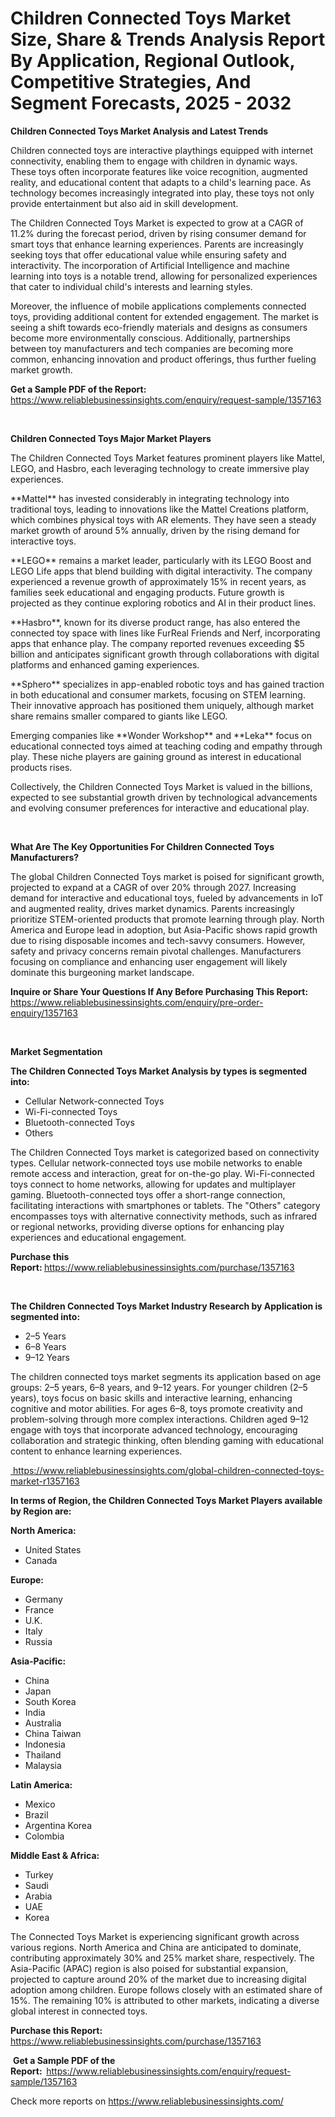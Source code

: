 <p><h1>Children Connected Toys Market Size, Share & Trends Analysis Report By Application, Regional Outlook, Competitive Strategies, And Segment Forecasts, 2025 - 2032</h1></p><p><strong>Children Connected Toys Market Analysis and Latest Trends</strong></p>
<p><p>Children connected toys are interactive playthings equipped with internet connectivity, enabling them to engage with children in dynamic ways. These toys often incorporate features like voice recognition, augmented reality, and educational content that adapts to a child's learning pace. As technology becomes increasingly integrated into play, these toys not only provide entertainment but also aid in skill development.</p><p>The Children Connected Toys Market is expected to grow at a CAGR of 11.2% during the forecast period, driven by rising consumer demand for smart toys that enhance learning experiences. Parents are increasingly seeking toys that offer educational value while ensuring safety and interactivity. The incorporation of Artificial Intelligence and machine learning into toys is a notable trend, allowing for personalized experiences that cater to individual child's interests and learning styles.</p><p>Moreover, the influence of mobile applications complements connected toys, providing additional content for extended engagement. The market is seeing a shift towards eco-friendly materials and designs as consumers become more environmentally conscious. Additionally, partnerships between toy manufacturers and tech companies are becoming more common, enhancing innovation and product offerings, thus further fueling market growth.</p></p>
<p><strong>Get a Sample PDF of the Report:&nbsp;</strong> <a href="https://www.reliablebusinessinsights.com/enquiry/request-sample/1357163?utm_campaign=2174&utm_medium=2&utm_source=Github&utm_content=ia&utm_term=09022025&utm_id=children-connected-toys">https://www.reliablebusinessinsights.com/enquiry/request-sample/1357163</a></p>
<p>&nbsp;</p>
<p><strong>Children Connected Toys Major Market Players</strong></p>
<p><p>The Children Connected Toys Market features prominent players like Mattel, LEGO, and Hasbro, each leveraging technology to create immersive play experiences. </p><p>**Mattel** has invested considerably in integrating technology into traditional toys, leading to innovations like the Mattel Creations platform, which combines physical toys with AR elements. They have seen a steady market growth of around 5% annually, driven by the rising demand for interactive toys.</p><p>**LEGO** remains a market leader, particularly with its LEGO Boost and LEGO Life apps that blend building with digital interactivity. The company experienced a revenue growth of approximately 15% in recent years, as families seek educational and engaging products. Future growth is projected as they continue exploring robotics and AI in their product lines.</p><p>**Hasbro**, known for its diverse product range, has also entered the connected toy space with lines like FurReal Friends and Nerf, incorporating apps that enhance play. The company reported revenues exceeding $5 billion and anticipates significant growth through collaborations with digital platforms and enhanced gaming experiences.</p><p>**Sphero** specializes in app-enabled robotic toys and has gained traction in both educational and consumer markets, focusing on STEM learning. Their innovative approach has positioned them uniquely, although market share remains smaller compared to giants like LEGO.</p><p>Emerging companies like **Wonder Workshop** and **Leka** focus on educational connected toys aimed at teaching coding and empathy through play. These niche players are gaining ground as interest in educational products rises.</p><p>Collectively, the Children Connected Toys Market is valued in the billions, expected to see substantial growth driven by technological advancements and evolving consumer preferences for interactive and educational play.</p></p>
<p>&nbsp;</p>
<p><strong>What Are The Key Opportunities For Children Connected Toys Manufacturers?</strong></p>
<p><p>The global Children Connected Toys market is poised for significant growth, projected to expand at a CAGR of over 20% through 2027. Increasing demand for interactive and educational toys, fueled by advancements in IoT and augmented reality, drives market dynamics. Parents increasingly prioritize STEM-oriented products that promote learning through play. North America and Europe lead in adoption, but Asia-Pacific shows rapid growth due to rising disposable incomes and tech-savvy consumers. However, safety and privacy concerns remain pivotal challenges. Manufacturers focusing on compliance and enhancing user engagement will likely dominate this burgeoning market landscape.</p></p>
<p><strong>Inquire or Share Your Questions If Any Before Purchasing This Report:</strong> <a href="https://www.reliablebusinessinsights.com/enquiry/pre-order-enquiry/1357163?utm_campaign=2174&utm_medium=2&utm_source=Github&utm_content=ia&utm_term=09022025&utm_id=children-connected-toys">https://www.reliablebusinessinsights.com/enquiry/pre-order-enquiry/1357163</a></p>
<p>&nbsp;</p>
<p><strong>Market Segmentation</strong></p>
<p><strong>The Children Connected Toys Market Analysis by types is segmented into:</strong></p>
<p><ul><li>Cellular Network-connected Toys</li><li>Wi-Fi-connected Toys</li><li>Bluetooth-connected Toys</li><li>Others</li></ul></p>
<p><p>The Children Connected Toys market is categorized based on connectivity types. Cellular network-connected toys use mobile networks to enable remote access and interaction, great for on-the-go play. Wi-Fi-connected toys connect to home networks, allowing for updates and multiplayer gaming. Bluetooth-connected toys offer a short-range connection, facilitating interactions with smartphones or tablets. The "Others" category encompasses toys with alternative connectivity methods, such as infrared or regional networks, providing diverse options for enhancing play experiences and educational engagement.</p></p>
<p><strong>Purchase this Report:&nbsp;</strong><a href="https://www.reliablebusinessinsights.com/purchase/1357163?utm_campaign=2174&utm_medium=2&utm_source=Github&utm_content=ia&utm_term=09022025&utm_id=children-connected-toys">https://www.reliablebusinessinsights.com/purchase/1357163</a></p>
<p>&nbsp;</p>
<p><strong>The Children Connected Toys Market Industry Research by Application is segmented into:</strong></p>
<p><ul><li>2–5 Years</li><li>6–8 Years</li><li>9–12 Years</li></ul></p>
<p><p>The children connected toys market segments its application based on age groups: 2–5 years, 6–8 years, and 9–12 years. For younger children (2–5 years), toys focus on basic skills and interactive learning, enhancing cognitive and motor abilities. For ages 6–8, toys promote creativity and problem-solving through more complex interactions. Children aged 9–12 engage with toys that incorporate advanced technology, encouraging collaboration and strategic thinking, often blending gaming with educational content to enhance learning experiences.</p></p>
<p><a href="https://www.reliablebusinessinsights.com/global-children-connected-toys-market-r1357163?utm_campaign=2174&utm_medium=2&utm_source=Github&utm_content=ia&utm_term=09022025&utm_id=children-connected-toys">&nbsp;https://www.reliablebusinessinsights.com/global-children-connected-toys-market-r1357163</a></p>
<p><strong>In terms of Region, the Children Connected Toys Market Players available by Region are:</strong></p>
<p>
    <p> <strong> North America: </strong>
        <ul>
            <li>United States</li>
            <li>Canada</li>
        </ul>
        </p> 
    <p> <strong> Europe: </strong>
        <ul>
            <li>Germany</li>
            <li>France</li>
            <li>U.K.</li>
            <li>Italy</li>
            <li>Russia</li>
        </ul>
        </p> 
    <p> <strong> Asia-Pacific: </strong>
        <ul>
            <li>China</li>
            <li>Japan</li>
            <li>South Korea</li>
            <li>India</li>
            <li>Australia</li>
            <li>China Taiwan</li>
            <li>Indonesia</li>
            <li>Thailand</li>
            <li>Malaysia</li>
        </ul>
        </p> 
    <p> <strong> Latin America: </strong>
        <ul>
            <li>Mexico</li>
            <li>Brazil</li>
            <li>Argentina Korea</li>
            <li>Colombia</li>
        </ul>
        </p> 
    <p> <strong> Middle East & Africa: </strong>
        <ul>
            <li>Turkey</li>
            <li>Saudi</li>
            <li>Arabia</li>
            <li>UAE</li>
            <li>Korea</li>
        </ul>
    </p>
    </p>
<p><p>The Connected Toys Market is experiencing significant growth across various regions. North America and China are anticipated to dominate, contributing approximately 30% and 25% market share, respectively. The Asia-Pacific (APAC) region is also poised for substantial expansion, projected to capture around 20% of the market due to increasing digital adoption among children. Europe follows closely with an estimated share of 15%. The remaining 10% is attributed to other markets, indicating a diverse global interest in connected toys.</p></p>
<p><strong>Purchase this Report: </strong><a href="https://www.reliablebusinessinsights.com/purchase/1357163?utm_campaign=2174&utm_medium=2&utm_source=Github&utm_content=ia&utm_term=09022025&utm_id=children-connected-toys">https://www.reliablebusinessinsights.com/purchase/1357163</a></p>
<p>&nbsp;<strong>Get a Sample PDF of the Report:&nbsp;&nbsp;</strong><a href="https://www.reliablebusinessinsights.com/enquiry/request-sample/1357163?utm_campaign=2174&utm_medium=2&utm_source=Github&utm_content=ia&utm_term=09022025&utm_id=children-connected-toys">https://www.reliablebusinessinsights.com/enquiry/request-sample/1357163</a></p>
<p><strong></strong></p>
<p>Check more reports on <a href="https://www.reliablebusinessinsights.com/?utm_campaign=2174&utm_medium=2&utm_source=Github&utm_content=ia&utm_term=09022025&utm_id=children-connected-toys">https://www.reliablebusinessinsights.com/</a></p>